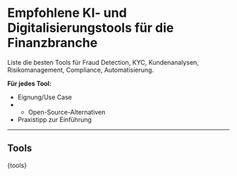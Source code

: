 <!-- tools.md -->
# Empfohlene KI- und Digitalisierungstools für die Finanzbranche

Liste die besten Tools für Fraud Detection, KYC, Kundenanalysen, Risikomanagement, Compliance, Automatisierung.

**Für jedes Tool:**
- Eignung/Use Case
- - Open-Source-Alternativen
- Praxistipp zur Einführung

---

## Tools

{tools}